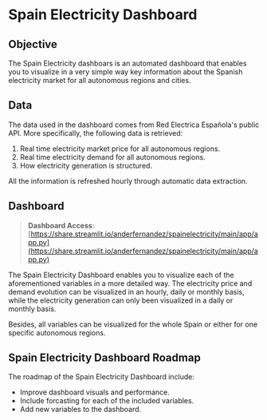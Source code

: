 # Spain Electricity Dashboard

## Objective
The Spain Electricity dashboars is an automated dashboard that enables you to visualize in a very simple way key information about the Spanish electricity market for all autonomous regions and cities.

## Data 
The data used in the dashboard comes from Red Electrica Española's public API. More specifically, the following data is retrieved:

1. Real time electricity market price for all autonomous regions. 
2. Real time electricity demand for all autonomous regions.
3. How electricity generation is structured. 

All the information is refreshed hourly through automatic data extraction. 

## Dashboard

> **Dashboard Access**: [https://share.streamlit.io/anderfernandez/spainelectricity/main/app/app.py](https://share.streamlit.io/anderfernandez/spainelectricity/main/app/app.py)

The Spain Electricity Dashboard enables you to visualize each of the aforementioned variables in a more detailed way. The electricity price and demand evolution can be visualized in an hourly, daily or monthly basis, while the electricity generation can only been visualized in a daily or monthly basis. 

Besides, all variables can be visualized for the whole Spain or either for one specific autonomous regions. 

## Spain Electricity Dashboard Roadmap
The roadmap of the Spain Electricity Dashboard include: 

* Improve dashboard visuals and performance.
* Include forcasting for each of the included variables.
* Add new variables to the dashboard.



